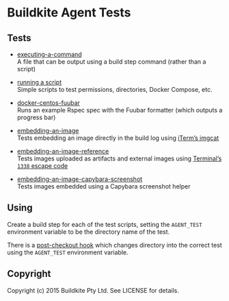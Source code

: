 # Buildkite Agent Tests

## Tests

* [executing-a-command](https://github.com/buildkite/agent-tests/tree/master/tests/executing-a-command)
<br>A file that can be output using a build step command (rather than a script)

* [running a script](https://github.com/buildkite/agent-tests/tree/master/tests/running-a-script)
<br>Simple scripts to test permissions, directories, Docker Compose, etc.

* [docker-centos-fuubar](https://github.com/buildkite/agent-tests/tree/master/tests/docker-centos-fuubar)
<br>Runs an example Rspec spec with the Fuubar formatter (which outputs a progress bar)

* [embedding-an-image](https://github.com/buildkite/agent-tests/tree/master/tests/embedding-an-image)
<br>Tests embedding an image directly in the build log using [iTerm’s imgcat](http://iterm2.com/images.html#/section/home)

* [embedding-an-image-reference](https://github.com/buildkite/agent-tests/tree/master/tests/embedding-an-image-reference)
<br>Tests images uploaded as artifacts and external images using [Terminal’s `1338` escape code](http://buildkite.github.io/terminal/)

* [embedding-an-image-capybara-screenshot](https://github.com/buildkite/agent-tests/tree/master/tests/embedding-an-image-capybara-screenshot)
<br>Tests images embedded using a Capybara screenshot helper

## Using

Create a build step for each of the test scripts, setting the `AGENT_TEST` environment variable to be the directory name of the test.

There is a [post-checkout hook](https://github.com/buildkite/agent-tests/blob/master/.buildkite/hooks/post-checkout) which changes directory into the correct test using the `AGENT_TEST` environment variable.

## Copyright

Copyright (c) 2015 Buildkite Pty Ltd. See LICENSE for details.

